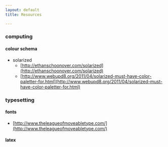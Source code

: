 ```yaml
---
layout: default
title: Resources

---
```


### computing

#### colour schema
 - solarized
    - [http://ethanschoonover.com/solarized](http://ethanschoonover.com/solarized)
    - [http://www.webupd8.org/2011/04/solarized-must-have-color-paletter-for.html](http://www.webupd8.org/2011/04/solarized-must-have-color-paletter-for.html)



### typesetting

#### fonts
 - [http://www.theleagueofmoveabletype.com/](http://www.theleagueofmoveabletype.com/)


#### latex



